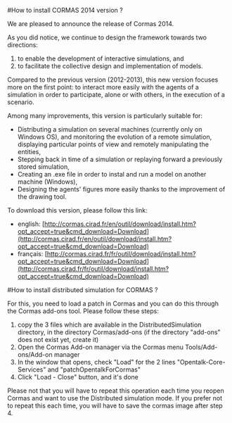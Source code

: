 
#How to install CORMAS 2014 version ?

We are pleased to announce the release of Cormas 2014.

As you did notice, we continue to design the framework towards two directions:

1. to enable the development of interactive simulations, and
2. to facilitate the collective design and implementation of models.

Compared to the previous version (2012-2013), this new version focuses more on the first point: to interact more easily with the agents of a simulation in order to participate, alone or with others, in the execution of a scenario.

Among many improvements, this version is particularly suitable for:

- Distributing a simulation on several machines (currently only on Windows OS), and monitoring the evolution of a remote simulation, displaying particular points of view and remotely manipulating the entities,
- Stepping back in time of a simulation or replaying forward a previously stored simulation,
- Creating an .exe file in order to instal and run a model on another machine (Windows),
- Designing the agents' figures more easily thanks to the improvement of the drawing tool.

To download this version, please follow this link:

- english: [http://cormas.cirad.fr/en/outil/download/install.htm?opt_accept=true&cmd_download=Download](http://cormas.cirad.fr/en/outil/download/install.htm?opt_accept=true&cmd_download=Download)
- français: [http://cormas.cirad.fr/fr/outil/download/install.htm?opt_accept=true&cmd_download=Download](http://cormas.cirad.fr/fr/outil/download/install.htm?opt_accept=true&cmd_download=Download)
 
#How to install distributed simulation for CORMAS ?

For this, you need to load a patch in Cormas and you can do this through the Cormas add-ons tool. Please follow these steps:

1. copy the 3 files which are available in the DistributedSimulation directory, in the directory Cormas/add-ons (if the directory "add-ons" does not exist yet, create it)
2. Open the Cormas Add-on manager via the Cormas menu Tools/Add-ons/Add-on manager
3. In the window that opens, check "Load" for the 2 lines "Opentalk-Core-Services" and "patchOpentalkForCormas"
4. Click "Load - Close" button, and it's done 

Please not that you will have to repeat this operation each time you reopen Cormas and want to use the Distributed simulation mode. If you prefer not to repeat this each time, you will have to save the cormas image after step 4.
